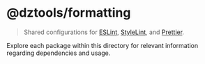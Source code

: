 # @dztools/formatting

> Shared configurations for [ESLint](https://eslint.org/), [StyleLint](https://stylelint.io/), and [Prettier](https://prettier.io/).

Explore each package within this directory for relevant information regarding dependencies and usage.
